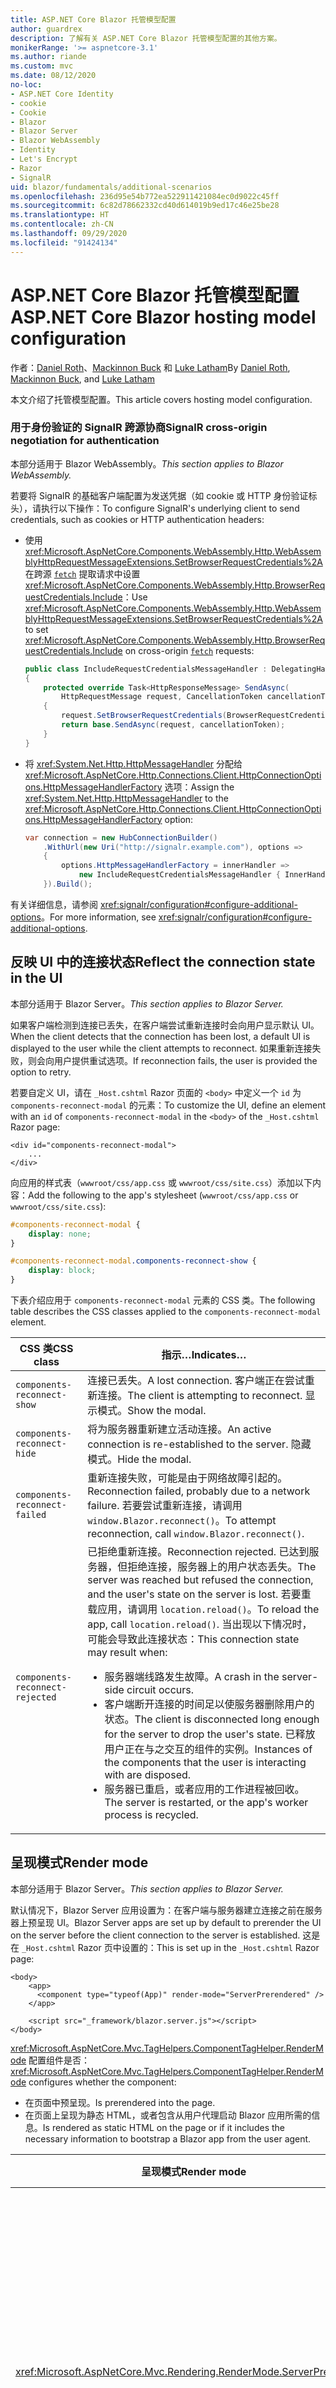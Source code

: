 ```yaml
---
title: ASP.NET Core Blazor 托管模型配置
author: guardrex
description: 了解有关 ASP.NET Core Blazor 托管模型配置的其他方案。
monikerRange: '>= aspnetcore-3.1'
ms.author: riande
ms.custom: mvc
ms.date: 08/12/2020
no-loc:
- ASP.NET Core Identity
- cookie
- Cookie
- Blazor
- Blazor Server
- Blazor WebAssembly
- Identity
- Let's Encrypt
- Razor
- SignalR
uid: blazor/fundamentals/additional-scenarios
ms.openlocfilehash: 236d95e54b772ea522911421084ec0d9022c45ff
ms.sourcegitcommit: 6c82d78662332cd40d614019b9ed17c46e25be28
ms.translationtype: HT
ms.contentlocale: zh-CN
ms.lasthandoff: 09/29/2020
ms.locfileid: "91424134"
---
```

# <a name="aspnet-core-no-locblazor-hosting-model-configuration"></a><span data-ttu-id="a8d89-103">ASP.NET Core Blazor 托管模型配置</span><span class="sxs-lookup"><span data-stu-id="a8d89-103">ASP.NET Core Blazor hosting model configuration</span></span>

<span data-ttu-id="a8d89-104">作者：[Daniel Roth](https://github.com/danroth27)、[Mackinnon Buck](https://github.com/MackinnonBuck) 和 [Luke Latham](https://github.com/guardrex)</span><span class="sxs-lookup"><span data-stu-id="a8d89-104">By [Daniel Roth](https://github.com/danroth27), [Mackinnon Buck](https://github.com/MackinnonBuck), and [Luke Latham](https://github.com/guardrex)</span></span>

<span data-ttu-id="a8d89-105">本文介绍了托管模型配置。</span><span class="sxs-lookup"><span data-stu-id="a8d89-105">This article covers hosting model configuration.</span></span>

### <a name="no-locsignalr-cross-origin-negotiation-for-authentication"></a><span data-ttu-id="a8d89-106">用于身份验证的 SignalR 跨源协商</span><span class="sxs-lookup"><span data-stu-id="a8d89-106">SignalR cross-origin negotiation for authentication</span></span>

<span data-ttu-id="a8d89-107">本部分适用于 Blazor WebAssembly。</span><span class="sxs-lookup"><span data-stu-id="a8d89-107">*This section applies to Blazor WebAssembly.*</span></span>

<span data-ttu-id="a8d89-108">若要将 SignalR 的基础客户端配置为发送凭据（如 cookie 或 HTTP 身份验证标头），请执行以下操作：</span><span class="sxs-lookup"><span data-stu-id="a8d89-108">To configure SignalR's underlying client to send credentials, such as cookies or HTTP authentication headers:</span></span>

* <span data-ttu-id="a8d89-109">使用 <xref:Microsoft.AspNetCore.Components.WebAssembly.Http.WebAssemblyHttpRequestMessageExtensions.SetBrowserRequestCredentials%2A> 在跨源 [`fetch`](https://developer.mozilla.org/docs/Web/API/Fetch_API/Using_Fetch) 提取请求中设置 <xref:Microsoft.AspNetCore.Components.WebAssembly.Http.BrowserRequestCredentials.Include>：</span><span class="sxs-lookup"><span data-stu-id="a8d89-109">Use <xref:Microsoft.AspNetCore.Components.WebAssembly.Http.WebAssemblyHttpRequestMessageExtensions.SetBrowserRequestCredentials%2A> to set <xref:Microsoft.AspNetCore.Components.WebAssembly.Http.BrowserRequestCredentials.Include> on cross-origin [`fetch`](https://developer.mozilla.org/docs/Web/API/Fetch_API/Using_Fetch) requests:</span></span>

  ```csharp
  public class IncludeRequestCredentialsMessageHandler : DelegatingHandler
  {
      protected override Task<HttpResponseMessage> SendAsync(
          HttpRequestMessage request, CancellationToken cancellationToken)
      {
          request.SetBrowserRequestCredentials(BrowserRequestCredentials.Include);
          return base.SendAsync(request, cancellationToken);
      }
  }
  ```

* <span data-ttu-id="a8d89-110">将 <xref:System.Net.Http.HttpMessageHandler> 分配给 <xref:Microsoft.AspNetCore.Http.Connections.Client.HttpConnectionOptions.HttpMessageHandlerFactory> 选项：</span><span class="sxs-lookup"><span data-stu-id="a8d89-110">Assign the <xref:System.Net.Http.HttpMessageHandler> to the <xref:Microsoft.AspNetCore.Http.Connections.Client.HttpConnectionOptions.HttpMessageHandlerFactory> option:</span></span>

  ```csharp
  var connection = new HubConnectionBuilder()
      .WithUrl(new Uri("http://signalr.example.com"), options =>
      {
          options.HttpMessageHandlerFactory = innerHandler => 
              new IncludeRequestCredentialsMessageHandler { InnerHandler = innerHandler };
      }).Build();
  ```

<span data-ttu-id="a8d89-111">有关详细信息，请参阅 <xref:signalr/configuration#configure-additional-options>。</span><span class="sxs-lookup"><span data-stu-id="a8d89-111">For more information, see <xref:signalr/configuration#configure-additional-options>.</span></span>

## <a name="reflect-the-connection-state-in-the-ui"></a><span data-ttu-id="a8d89-112">反映 UI 中的连接状态</span><span class="sxs-lookup"><span data-stu-id="a8d89-112">Reflect the connection state in the UI</span></span>

<span data-ttu-id="a8d89-113">本部分适用于 Blazor Server。</span><span class="sxs-lookup"><span data-stu-id="a8d89-113">*This section applies to Blazor Server.*</span></span>

<span data-ttu-id="a8d89-114">如果客户端检测到连接已丢失，在客户端尝试重新连接时会向用户显示默认 UI。</span><span class="sxs-lookup"><span data-stu-id="a8d89-114">When the client detects that the connection has been lost, a default UI is displayed to the user while the client attempts to reconnect.</span></span> <span data-ttu-id="a8d89-115">如果重新连接失败，则会向用户提供重试选项。</span><span class="sxs-lookup"><span data-stu-id="a8d89-115">If reconnection fails, the user is provided the option to retry.</span></span>

<span data-ttu-id="a8d89-116">若要自定义 UI，请在 `_Host.cshtml` Razor 页面的 `<body>` 中定义一个 `id` 为 `components-reconnect-modal` 的元素：</span><span class="sxs-lookup"><span data-stu-id="a8d89-116">To customize the UI, define an element with an `id` of `components-reconnect-modal` in the `<body>` of the `_Host.cshtml` Razor page:</span></span>

```cshtml
<div id="components-reconnect-modal">
    ...
</div>
```

<span data-ttu-id="a8d89-117">向应用的样式表（`wwwroot/css/app.css` 或 `wwwroot/css/site.css`）添加以下内容：</span><span class="sxs-lookup"><span data-stu-id="a8d89-117">Add the following to the app's stylesheet (`wwwroot/css/app.css` or `wwwroot/css/site.css`):</span></span>

```css
#components-reconnect-modal {
    display: none;
}

#components-reconnect-modal.components-reconnect-show {
    display: block;
}
```

<span data-ttu-id="a8d89-118">下表介绍应用于 `components-reconnect-modal` 元素的 CSS 类。</span><span class="sxs-lookup"><span data-stu-id="a8d89-118">The following table describes the CSS classes applied to the `components-reconnect-modal` element.</span></span>

| <span data-ttu-id="a8d89-119">CSS 类</span><span class="sxs-lookup"><span data-stu-id="a8d89-119">CSS class</span></span>                       | <span data-ttu-id="a8d89-120">指示&hellip;</span><span class="sxs-lookup"><span data-stu-id="a8d89-120">Indicates&hellip;</span></span> |
| ------------------------------- | ----------------- |
| `components-reconnect-show`     | <span data-ttu-id="a8d89-121">连接已丢失。</span><span class="sxs-lookup"><span data-stu-id="a8d89-121">A lost connection.</span></span> <span data-ttu-id="a8d89-122">客户端正在尝试重新连接。</span><span class="sxs-lookup"><span data-stu-id="a8d89-122">The client is attempting to reconnect.</span></span> <span data-ttu-id="a8d89-123">显示模式。</span><span class="sxs-lookup"><span data-stu-id="a8d89-123">Show the modal.</span></span> |
| `components-reconnect-hide`     | <span data-ttu-id="a8d89-124">将为服务器重新建立活动连接。</span><span class="sxs-lookup"><span data-stu-id="a8d89-124">An active connection is re-established to the server.</span></span> <span data-ttu-id="a8d89-125">隐藏模式。</span><span class="sxs-lookup"><span data-stu-id="a8d89-125">Hide the modal.</span></span> |
| `components-reconnect-failed`   | <span data-ttu-id="a8d89-126">重新连接失败，可能是由于网络故障引起的。</span><span class="sxs-lookup"><span data-stu-id="a8d89-126">Reconnection failed, probably due to a network failure.</span></span> <span data-ttu-id="a8d89-127">若要尝试重新连接，请调用 `window.Blazor.reconnect()`。</span><span class="sxs-lookup"><span data-stu-id="a8d89-127">To attempt reconnection, call `window.Blazor.reconnect()`.</span></span> |
| `components-reconnect-rejected` | <span data-ttu-id="a8d89-128">已拒绝重新连接。</span><span class="sxs-lookup"><span data-stu-id="a8d89-128">Reconnection rejected.</span></span> <span data-ttu-id="a8d89-129">已达到服务器，但拒绝连接，服务器上的用户状态丢失。</span><span class="sxs-lookup"><span data-stu-id="a8d89-129">The server was reached but refused the connection, and the user's state on the server is lost.</span></span> <span data-ttu-id="a8d89-130">若要重载应用，请调用 `location.reload()`。</span><span class="sxs-lookup"><span data-stu-id="a8d89-130">To reload the app, call `location.reload()`.</span></span> <span data-ttu-id="a8d89-131">当出现以下情况时，可能会导致此连接状态：</span><span class="sxs-lookup"><span data-stu-id="a8d89-131">This connection state may result when:</span></span><ul><li><span data-ttu-id="a8d89-132">服务器端线路发生故障。</span><span class="sxs-lookup"><span data-stu-id="a8d89-132">A crash in the server-side circuit occurs.</span></span></li><li><span data-ttu-id="a8d89-133">客户端断开连接的时间足以使服务器删除用户的状态。</span><span class="sxs-lookup"><span data-stu-id="a8d89-133">The client is disconnected long enough for the server to drop the user's state.</span></span> <span data-ttu-id="a8d89-134">已释放用户正在与之交互的组件的实例。</span><span class="sxs-lookup"><span data-stu-id="a8d89-134">Instances of the components that the user is interacting with are disposed.</span></span></li><li><span data-ttu-id="a8d89-135">服务器已重启，或者应用的工作进程被回收。</span><span class="sxs-lookup"><span data-stu-id="a8d89-135">The server is restarted, or the app's worker process is recycled.</span></span></li></ul> |

## <a name="render-mode"></a><span data-ttu-id="a8d89-136">呈现模式</span><span class="sxs-lookup"><span data-stu-id="a8d89-136">Render mode</span></span>

<span data-ttu-id="a8d89-137">本部分适用于 Blazor Server。</span><span class="sxs-lookup"><span data-stu-id="a8d89-137">*This section applies to Blazor Server.*</span></span>

<span data-ttu-id="a8d89-138">默认情况下，Blazor Server 应用设置为：在客户端与服务器建立连接之前在服务器上预呈现 UI。</span><span class="sxs-lookup"><span data-stu-id="a8d89-138">Blazor Server apps are set up by default to prerender the UI on the server before the client connection to the server is established.</span></span> <span data-ttu-id="a8d89-139">这是在 `_Host.cshtml` Razor 页中设置的：</span><span class="sxs-lookup"><span data-stu-id="a8d89-139">This is set up in the `_Host.cshtml` Razor page:</span></span>

```cshtml
<body>
    <app>
      <component type="typeof(App)" render-mode="ServerPrerendered" />
    </app>

    <script src="_framework/blazor.server.js"></script>
</body>
```

<span data-ttu-id="a8d89-140"><xref:Microsoft.AspNetCore.Mvc.TagHelpers.ComponentTagHelper.RenderMode> 配置组件是否：</span><span class="sxs-lookup"><span data-stu-id="a8d89-140"><xref:Microsoft.AspNetCore.Mvc.TagHelpers.ComponentTagHelper.RenderMode> configures whether the component:</span></span>

* <span data-ttu-id="a8d89-141">在页面中预呈现。</span><span class="sxs-lookup"><span data-stu-id="a8d89-141">Is prerendered into the page.</span></span>
* <span data-ttu-id="a8d89-142">在页面上呈现为静态 HTML，或者包含从用户代理启动 Blazor 应用所需的信息。</span><span class="sxs-lookup"><span data-stu-id="a8d89-142">Is rendered as static HTML on the page or if it includes the necessary information to bootstrap a Blazor app from the user agent.</span></span>

| <span data-ttu-id="a8d89-143">呈现模式</span><span class="sxs-lookup"><span data-stu-id="a8d89-143">Render mode</span></span> | <span data-ttu-id="a8d89-144">描述</span><span class="sxs-lookup"><span data-stu-id="a8d89-144">Description</span></span> |
| --- | --- |
| <xref:Microsoft.AspNetCore.Mvc.Rendering.RenderMode.ServerPrerendered> | <span data-ttu-id="a8d89-145">在静态 HTML 中呈现组件，并包含 Blazor Server 应用的标记。</span><span class="sxs-lookup"><span data-stu-id="a8d89-145">Renders the component into static HTML and includes a marker for a Blazor Server app.</span></span> <span data-ttu-id="a8d89-146">用户代理启动时，此标记用于启动 Blazor 应用。</span><span class="sxs-lookup"><span data-stu-id="a8d89-146">When the user-agent starts, this marker is used to bootstrap a Blazor app.</span></span> |
| <xref:Microsoft.AspNetCore.Mvc.Rendering.RenderMode.Server> | <span data-ttu-id="a8d89-147">呈现 Blazor Server 应用的标记。</span><span class="sxs-lookup"><span data-stu-id="a8d89-147">Renders a marker for a Blazor Server app.</span></span> <span data-ttu-id="a8d89-148">不包括组件的输出。</span><span class="sxs-lookup"><span data-stu-id="a8d89-148">Output from the component isn't included.</span></span> <span data-ttu-id="a8d89-149">用户代理启动时，此标记用于启动 Blazor 应用。</span><span class="sxs-lookup"><span data-stu-id="a8d89-149">When the user-agent starts, this marker is used to bootstrap a Blazor app.</span></span> |
| <xref:Microsoft.AspNetCore.Mvc.Rendering.RenderMode.Static> | <span data-ttu-id="a8d89-150">将组件呈现为静态 HTML。</span><span class="sxs-lookup"><span data-stu-id="a8d89-150">Renders the component into static HTML.</span></span> |

<span data-ttu-id="a8d89-151">不支持从静态 HTML 页面呈现服务器组件。</span><span class="sxs-lookup"><span data-stu-id="a8d89-151">Rendering server components from a static HTML page isn't supported.</span></span>

## <a name="initialize-the-no-locblazor-circuit"></a><span data-ttu-id="a8d89-152">初始化 Blazor 回路</span><span class="sxs-lookup"><span data-stu-id="a8d89-152">Initialize the Blazor circuit</span></span>

<span data-ttu-id="a8d89-153">本部分适用于 Blazor Server。</span><span class="sxs-lookup"><span data-stu-id="a8d89-153">*This section applies to Blazor Server.*</span></span>

<span data-ttu-id="a8d89-154">在 `Pages/_Host.cshtml` 文件中配置 Blazor Server 应用 [SignalR 回路 ](xref:blazor/hosting-models#circuits) 的手动启动：</span><span class="sxs-lookup"><span data-stu-id="a8d89-154">Configure the manual start of a Blazor Server app's [SignalR circuit](xref:blazor/hosting-models#circuits) in the `Pages/_Host.cshtml` file:</span></span>

* <span data-ttu-id="a8d89-155">将 `autostart="false"` 属性添加到 `blazor.server.js` 脚本的 `<script>` 标记中。</span><span class="sxs-lookup"><span data-stu-id="a8d89-155">Add an `autostart="false"` attribute to the `<script>` tag for the `blazor.server.js` script.</span></span>
* <span data-ttu-id="a8d89-156">将调用 `Blazor.start` 的脚本放置在 `blazor.server.js` 脚本标记之后并放在结束的 `</body>` 标记内。</span><span class="sxs-lookup"><span data-stu-id="a8d89-156">Place a script that calls `Blazor.start` after the `blazor.server.js` script's tag and inside the closing `</body>` tag.</span></span>

<span data-ttu-id="a8d89-157">禁用 `autostart` 时，应用中不依赖该回路的任何方面都能正常工作。</span><span class="sxs-lookup"><span data-stu-id="a8d89-157">When `autostart` is disabled, any aspect of the app that doesn't depend on the circuit works normally.</span></span> <span data-ttu-id="a8d89-158">例如，客户端路由正常运行。</span><span class="sxs-lookup"><span data-stu-id="a8d89-158">For example, client-side routing is operational.</span></span> <span data-ttu-id="a8d89-159">但是，在调用 `Blazor.start` 之前，依赖于该回路的任何方面不会正常运行。</span><span class="sxs-lookup"><span data-stu-id="a8d89-159">However, any aspect that depends on the circuit isn't operational until `Blazor.start` is called.</span></span> <span data-ttu-id="a8d89-160">如果没有已建立的回路，应用行为是不可预测的。</span><span class="sxs-lookup"><span data-stu-id="a8d89-160">App behavior is unpredictable without an established circuit.</span></span> <span data-ttu-id="a8d89-161">例如，在回路断开连接时，组件方法无法执行。</span><span class="sxs-lookup"><span data-stu-id="a8d89-161">For example, component methods fail to execute while the circuit is disconnected.</span></span>

### <a name="initialize-no-locblazor-when-the-document-is-ready"></a><span data-ttu-id="a8d89-162">文档准备就绪时初始化 Blazor</span><span class="sxs-lookup"><span data-stu-id="a8d89-162">Initialize Blazor when the document is ready</span></span>

<span data-ttu-id="a8d89-163">文档准备就绪时初始化 Blazor 应用：</span><span class="sxs-lookup"><span data-stu-id="a8d89-163">To initialize the Blazor app when the document is ready:</span></span>

```cshtml
<body>

    ...

    <script autostart="false" src="_framework/blazor.server.js"></script>
    <script>
      document.addEventListener("DOMContentLoaded", function() {
        Blazor.start();
      });
    </script>
</body>
```

### <a name="chain-to-the-promise-that-results-from-a-manual-start"></a><span data-ttu-id="a8d89-164">链接到由手动启动生成的 `Promise`</span><span class="sxs-lookup"><span data-stu-id="a8d89-164">Chain to the `Promise` that results from a manual start</span></span>

<span data-ttu-id="a8d89-165">若要执行其他任务（如 JS 互操作初始化），请使用 `then` 链接到 `Promise`（由手动 Blazor 应用启动生成）：</span><span class="sxs-lookup"><span data-stu-id="a8d89-165">To perform additional tasks, such as JS interop initialization, use `then` to chain to the `Promise` that results from a manual Blazor app start:</span></span>

```cshtml
<body>

    ...

    <script autostart="false" src="_framework/blazor.server.js"></script>
    <script>
      Blazor.start().then(function () {
        ...
      });
    </script>
</body>
```

### <a name="configure-the-no-locsignalr-client"></a><span data-ttu-id="a8d89-166">配置 SignalR 客户端</span><span class="sxs-lookup"><span data-stu-id="a8d89-166">Configure the SignalR client</span></span>

#### <a name="logging"></a><span data-ttu-id="a8d89-167">日志记录</span><span class="sxs-lookup"><span data-stu-id="a8d89-167">Logging</span></span>

<span data-ttu-id="a8d89-168">若要配置 SignalR 客户端日志，请传入调用 `configureLogging` 的配置对象 (`configureSignalR`)，此对象在客户端生成器上具有日志级别：</span><span class="sxs-lookup"><span data-stu-id="a8d89-168">To configure SignalR client logging, pass in a configuration object (`configureSignalR`) that calls `configureLogging` with the log level on the client builder:</span></span>

```cshtml
<body>

    ...

    <script autostart="false" src="_framework/blazor.server.js"></script>
    <script>
      Blazor.start({
        configureSignalR: function (builder) {
          builder.configureLogging("information");
        }
      });
    </script>
</body>
```

<span data-ttu-id="a8d89-169">在前面的示例中，`information` 相当于日志级别 <xref:Microsoft.Extensions.Logging.LogLevel.Information?displayProperty=nameWithType>。</span><span class="sxs-lookup"><span data-stu-id="a8d89-169">In the preceding example, `information` is equivalent to a log level of <xref:Microsoft.Extensions.Logging.LogLevel.Information?displayProperty=nameWithType>.</span></span>

### <a name="modify-the-reconnection-handler"></a><span data-ttu-id="a8d89-170">修改重新连接处理程序</span><span class="sxs-lookup"><span data-stu-id="a8d89-170">Modify the reconnection handler</span></span>

<span data-ttu-id="a8d89-171">可以针对自定义行为修改重新连接处理程序的线路连接事件，如：</span><span class="sxs-lookup"><span data-stu-id="a8d89-171">The reconnection handler's circuit connection events can be modified for custom behaviors, such as:</span></span>

* <span data-ttu-id="a8d89-172">在连接断开时通知用户。</span><span class="sxs-lookup"><span data-stu-id="a8d89-172">To notify the user if the connection is dropped.</span></span>
* <span data-ttu-id="a8d89-173">在线路连接时（通过客户端）执行日志记录。</span><span class="sxs-lookup"><span data-stu-id="a8d89-173">To perform logging (from the client) when a circuit is connected.</span></span>

<span data-ttu-id="a8d89-174">若要修改连接事件，请为以下连接更改注册回调：</span><span class="sxs-lookup"><span data-stu-id="a8d89-174">To modify the connection events, register callbacks for the following connection changes:</span></span>

* <span data-ttu-id="a8d89-175">使用 `onConnectionDown` 删除的连接。</span><span class="sxs-lookup"><span data-stu-id="a8d89-175">Dropped connections use `onConnectionDown`.</span></span>
* <span data-ttu-id="a8d89-176">已建立/重新建立的连接使用 `onConnectionUp`。</span><span class="sxs-lookup"><span data-stu-id="a8d89-176">Established/re-established connections use `onConnectionUp`.</span></span>

<span data-ttu-id="a8d89-177">必须同时指定 `onConnectionDown` 和 `onConnectionUp`：</span><span class="sxs-lookup"><span data-stu-id="a8d89-177">**Both** `onConnectionDown` and `onConnectionUp` must be specified:</span></span>

```cshtml
<body>

    ...

    <script autostart="false" src="_framework/blazor.server.js"></script>
    <script>
      Blazor.start({
        reconnectionHandler: {
          onConnectionDown: (options, error) => console.error(error);
          onConnectionUp: () => console.log("Up, up, and away!");
        }
      });
    </script>
</body>
```

### <a name="adjust-the-reconnection-retry-count-and-interval"></a><span data-ttu-id="a8d89-178">调整重新连接重试计数和间隔</span><span class="sxs-lookup"><span data-stu-id="a8d89-178">Adjust the reconnection retry count and interval</span></span>

<span data-ttu-id="a8d89-179">若要调整重新连接重试次数和间隔，请设置重试次数 (`maxRetries`) 和允许每次重试运行的毫秒数 (`retryIntervalMilliseconds`)：</span><span class="sxs-lookup"><span data-stu-id="a8d89-179">To adjust the reconnection retry count and interval, set the number of retries (`maxRetries`) and period in milliseconds permitted for each retry attempt (`retryIntervalMilliseconds`):</span></span>

```cshtml
<body>

    ...

    <script autostart="false" src="_framework/blazor.server.js"></script>
    <script>
      Blazor.start({
        reconnectionOptions: {
          maxRetries: 3,
          retryIntervalMilliseconds: 2000
        }
      });
    </script>
</body>
```

## <a name="hide-or-replace-the-reconnection-display"></a><span data-ttu-id="a8d89-180">隐藏或替换重新连接显示</span><span class="sxs-lookup"><span data-stu-id="a8d89-180">Hide or replace the reconnection display</span></span>

<span data-ttu-id="a8d89-181">若要隐藏重新连接显示，请将重新连接处理程序的 `_reconnectionDisplay` 设置为空对象（`{}` 或 `new Object()`）：</span><span class="sxs-lookup"><span data-stu-id="a8d89-181">To hide the reconnection display, set the reconnection handler's `_reconnectionDisplay` to an empty object (`{}` or `new Object()`):</span></span>

```cshtml
<body>

    ...

    <script autostart="false" src="_framework/blazor.server.js"></script>
    <script>
      window.addEventListener('beforeunload', function () {
        Blazor.defaultReconnectionHandler._reconnectionDisplay = {};
      });

      Blazor.start();
    </script>
</body>
```

<span data-ttu-id="a8d89-182">若要替换重新连接显示，请将前面示例中的 `_reconnectionDisplay` 设置为要显示的元素：</span><span class="sxs-lookup"><span data-stu-id="a8d89-182">To replace the reconnection display, set `_reconnectionDisplay` in the preceding example to the element for display:</span></span>

```javascript
Blazor.defaultReconnectionHandler._reconnectionDisplay = 
  document.getElementById("{ELEMENT ID}");
```

<span data-ttu-id="a8d89-183">占位符 `{ELEMENT ID}` 是要显示的 HTML 元素的 ID。</span><span class="sxs-lookup"><span data-stu-id="a8d89-183">The placeholder `{ELEMENT ID}` is the ID of the HTML element to display.</span></span>

::: moniker range=">= aspnetcore-5.0"

<span data-ttu-id="a8d89-184">通过在应用的 CSS (`wwwroot/css/site.css`) 中为模式元素设置 `transition-delay` 属性，自定义重新连接显示出现之前的延迟。</span><span class="sxs-lookup"><span data-stu-id="a8d89-184">Customize the delay before the reconnection display appears by setting the `transition-delay` property in the app's CSS (`wwwroot/css/site.css`) for the modal element.</span></span> <span data-ttu-id="a8d89-185">以下示例将转换延迟从 500 毫秒（默认值）设置为 1000 毫秒（1 秒）：</span><span class="sxs-lookup"><span data-stu-id="a8d89-185">The following example sets the transition delay from 500 ms (default) to 1,000 ms (1 second):</span></span>

```css
#components-reconnect-modal {
    transition: visibility 0s linear 1000ms;
}
```

## <a name="disconnect-the-no-locblazor-circuit-from-the-client"></a><span data-ttu-id="a8d89-186">从客户端断开 Blazor 线路连接</span><span class="sxs-lookup"><span data-stu-id="a8d89-186">Disconnect the Blazor circuit from the client</span></span>

<span data-ttu-id="a8d89-187">默认情况下，触发 [`unload` 页面事件](https://developer.mozilla.org/docs/Web/API/Window/unload_event)时，Blazor 线路会断开连接。</span><span class="sxs-lookup"><span data-stu-id="a8d89-187">By default, a Blazor circuit is disconnected when the [`unload` page event](https://developer.mozilla.org/docs/Web/API/Window/unload_event) is triggered.</span></span> <span data-ttu-id="a8d89-188">若要断开客户端上其他方案的线路连接，请在相应的事件处理程序中调用 `Blazor.disconnect`。</span><span class="sxs-lookup"><span data-stu-id="a8d89-188">To disconnect the circuit for other scenarios on the client, invoke `Blazor.disconnect` in the appropriate event handler.</span></span> <span data-ttu-id="a8d89-189">在下面的示例中，当页面隐藏（[`pagehide` 事件](https://developer.mozilla.org/docs/Web/API/Window/pagehide_event)）时，线路会断开连接：</span><span class="sxs-lookup"><span data-stu-id="a8d89-189">In the following example, the circuit is disconnected when the page is hidden ([`pagehide` event](https://developer.mozilla.org/docs/Web/API/Window/pagehide_event)):</span></span>

```javascript
window.addEventListener('pagehide', () => {
  Blazor.disconnect();
});
```

## <a name="influence-html-head-tag-elements"></a><span data-ttu-id="a8d89-190">影响 HTML `<head>` 标记元素</span><span class="sxs-lookup"><span data-stu-id="a8d89-190">Influence HTML `<head>` tag elements</span></span>

<span data-ttu-id="a8d89-191">本部分适用于 Blazor WebAssembly 和 Blazor Server 即将发布的 ASP.NET Core 5.0 版本。</span><span class="sxs-lookup"><span data-stu-id="a8d89-191">*This section applies to the upcoming ASP.NET Core 5.0 release of Blazor WebAssembly and Blazor Server.*</span></span>

<span data-ttu-id="a8d89-192">`Title`、`Link` 和 `Meta` 组件呈现时，会在 HTML `<head>` 标记元素中添加或更新数据：</span><span class="sxs-lookup"><span data-stu-id="a8d89-192">When rendered, the `Title`, `Link`, and `Meta` components add or update data in the HTML `<head>` tag elements:</span></span>

```razor
@using Microsoft.AspNetCore.Components.Web.Extensions.Head

<Title Value="{TITLE}" />
<Link href="{URL}" rel="stylesheet" />
<Meta content="{DESCRIPTION}" name="description" />
```

<span data-ttu-id="a8d89-193">在前面的示例中，`{TITLE}`、`{URL}` 和 `{DESCRIPTION}` 的占位符是字符串值、Razor 变量或 Razor 表达式。</span><span class="sxs-lookup"><span data-stu-id="a8d89-193">In the preceding example, placeholders for `{TITLE}`, `{URL}`, and `{DESCRIPTION}` are string values, Razor variables, or Razor expressions.</span></span>

<span data-ttu-id="a8d89-194">具有以下特性：</span><span class="sxs-lookup"><span data-stu-id="a8d89-194">The following characteristics apply:</span></span>

* <span data-ttu-id="a8d89-195">支持服务器端预呈现。</span><span class="sxs-lookup"><span data-stu-id="a8d89-195">Server-side prerendering is supported.</span></span>
* <span data-ttu-id="a8d89-196">`Value` 参数是 `Title` 组件唯一有效的参数。</span><span class="sxs-lookup"><span data-stu-id="a8d89-196">The `Value` parameter is the only valid parameter for the `Title` component.</span></span>
* <span data-ttu-id="a8d89-197">为 `Meta` 和 `Link` 组件提供的 HTML 属性是在[其他属性](xref:blazor/components/index#attribute-splatting-and-arbitrary-parameters)中捕获的，并传递到呈现的 HTML 标记。</span><span class="sxs-lookup"><span data-stu-id="a8d89-197">HTML attributes provided to the `Meta` and `Link` components are captured in [additional attributes](xref:blazor/components/index#attribute-splatting-and-arbitrary-parameters) and passed through to the rendered HTML tag.</span></span>
* <span data-ttu-id="a8d89-198">对于多个 `Title` 组件，页的标题反映了呈现的最后一个 `Title` 组件的 `Value`。</span><span class="sxs-lookup"><span data-stu-id="a8d89-198">For multiple `Title` components, the title of the page reflects the `Value` of the last `Title` component rendered.</span></span>
* <span data-ttu-id="a8d89-199">如果多个 `Meta` 或 `Link` 组件包含在相同的属性中，则每个 `Meta` 或 `Link` 组件呈现且仅呈现一个 HTML 标记。</span><span class="sxs-lookup"><span data-stu-id="a8d89-199">If multiple `Meta` or `Link` components are included with identical attributes, there's exactly one HTML tag rendered per `Meta` or `Link` component.</span></span> <span data-ttu-id="a8d89-200">两个 `Meta` 或 `Link` 组件不能引用同一个呈现的 HTML 标记。</span><span class="sxs-lookup"><span data-stu-id="a8d89-200">Two `Meta` or `Link` components can't refer to the same rendered HTML tag.</span></span>
* <span data-ttu-id="a8d89-201">对现有 `Meta` 或 `Link` 组件的参数所做的更改将在其呈现的 HTML 标记中体现。</span><span class="sxs-lookup"><span data-stu-id="a8d89-201">Changes to the parameters of existing `Meta` or `Link` components are reflected in their rendered HTML tags.</span></span>
* <span data-ttu-id="a8d89-202">如果不再呈现 `Link` 或 `Meta` 组件，并因此由框架释放，则会删除其呈现的 HTML 标记。</span><span class="sxs-lookup"><span data-stu-id="a8d89-202">When the `Link` or `Meta` components are no longer rendered and thus disposed by the framework, their rendered HTML tags are removed.</span></span>

<span data-ttu-id="a8d89-203">在子组件中使用其中一个框架组件时，只要呈现包含框架组件的子组件，呈现的 HTML 标记就会影响父组件的任何其他子组件。</span><span class="sxs-lookup"><span data-stu-id="a8d89-203">When one of the framework components is used in a child component, the rendered HTML tag influences any other child component of the parent component as long as the child component containing the framework component is rendered.</span></span> <span data-ttu-id="a8d89-204">在子组件中使用其中一个框架组件，与在 `wwwroot/index.html` 或 `Pages/_Host.cshtml` 中放置一个 HTML 标记之间的区别是，框架组件已呈现的 HTML 标记：</span><span class="sxs-lookup"><span data-stu-id="a8d89-204">The distinction between using the one of these framework components in a child component and placing a an HTML tag in `wwwroot/index.html` or `Pages/_Host.cshtml` is that a framework component's rendered HTML tag:</span></span>

* <span data-ttu-id="a8d89-205">可以根据应用程序状态进行修改。</span><span class="sxs-lookup"><span data-stu-id="a8d89-205">Can be modified by application state.</span></span> <span data-ttu-id="a8d89-206">不能根据应用程序状态修改硬编码 HTML 标记。</span><span class="sxs-lookup"><span data-stu-id="a8d89-206">A hard-coded HTML tag can't be modified by application state.</span></span>
* <span data-ttu-id="a8d89-207">将在不再呈现父组件的情况下从 HTML `<head>` 中被删除。</span><span class="sxs-lookup"><span data-stu-id="a8d89-207">Is removed from the HTML `<head>` when the parent component is no longer rendered.</span></span>

::: moniker-end

## <a name="static-files"></a><span data-ttu-id="a8d89-208">静态文件</span><span class="sxs-lookup"><span data-stu-id="a8d89-208">Static files</span></span>

<span data-ttu-id="a8d89-209">本部分适用于 Blazor Server。</span><span class="sxs-lookup"><span data-stu-id="a8d89-209">*This section applies to Blazor Server.*</span></span>

<span data-ttu-id="a8d89-210">若要使用 <xref:Microsoft.AspNetCore.StaticFiles.FileExtensionContentTypeProvider> 创建其他文件映射，或者要配置其他 <xref:Microsoft.AspNetCore.Builder.StaticFileOptions>，请使用以下方法之一。</span><span class="sxs-lookup"><span data-stu-id="a8d89-210">To create additional file mappings with a <xref:Microsoft.AspNetCore.StaticFiles.FileExtensionContentTypeProvider> or configure other <xref:Microsoft.AspNetCore.Builder.StaticFileOptions>, use **one** of the following approaches.</span></span> <span data-ttu-id="a8d89-211">在以下示例中，`{EXTENSION}` 占位符为文件扩展名，`{CONTENT TYPE}` 占位符为内容类型。</span><span class="sxs-lookup"><span data-stu-id="a8d89-211">In the following examples, the `{EXTENSION}` placeholder is the file extension, and the `{CONTENT TYPE}` placeholder is the content type.</span></span>

* <span data-ttu-id="a8d89-212">使用 <xref:Microsoft.AspNetCore.Builder.StaticFileOptions> 通过 `Startup.ConfigureServices` (`Startup.cs`) 中的[依赖项注入 (DI)](xref:blazor/fundamentals/dependency-injection) 来配置选项：</span><span class="sxs-lookup"><span data-stu-id="a8d89-212">Configure options through [dependency injection (DI)](xref:blazor/fundamentals/dependency-injection) in `Startup.ConfigureServices` (`Startup.cs`) using <xref:Microsoft.AspNetCore.Builder.StaticFileOptions>:</span></span>

  ```csharp
  using Microsoft.AspNetCore.StaticFiles;

  ...

  var provider = new FileExtensionContentTypeProvider();
  provider.Mappings["{EXTENSION}"] = "{CONTENT TYPE}";

  services.Configure<StaticFileOptions>(options =>
  {
      options.ContentTypeProvider = provider;
  });
  ```

  <span data-ttu-id="a8d89-213">此方法会配置用于为 `blazor.server.js`提供服务的相同文件提供程序，因此请确保你的自定义配置不会干扰为 `blazor.server.js` 提供服务。</span><span class="sxs-lookup"><span data-stu-id="a8d89-213">Because this approach configures the same file provider used to serve `blazor.server.js`, make sure that your custom configuration doesn't interfere with serving `blazor.server.js`.</span></span> <span data-ttu-id="a8d89-214">例如，不要通过使用 `provider.Mappings.Remove(".js")` 配置提供程序来删除 JavaScript 文件的映射。</span><span class="sxs-lookup"><span data-stu-id="a8d89-214">For example, don't remove the mapping for JavaScript files by configuring the provider with `provider.Mappings.Remove(".js")`.</span></span>

* <span data-ttu-id="a8d89-215">在 `Startup.Configure` (`Startup.cs`) 中使用两次对 <xref:Microsoft.AspNetCore.Builder.StaticFileExtensions.UseStaticFiles%2A> 的调用：</span><span class="sxs-lookup"><span data-stu-id="a8d89-215">Use two calls to <xref:Microsoft.AspNetCore.Builder.StaticFileExtensions.UseStaticFiles%2A> in `Startup.Configure` (`Startup.cs`):</span></span>
  * <span data-ttu-id="a8d89-216">使用 <xref:Microsoft.AspNetCore.Builder.StaticFileOptions> 在第一次调用中配置自定义文件提供程序。</span><span class="sxs-lookup"><span data-stu-id="a8d89-216">Configure the custom file provider in the first call with <xref:Microsoft.AspNetCore.Builder.StaticFileOptions>.</span></span>
  * <span data-ttu-id="a8d89-217">第二个中间件提供 `blazor.server.js`，其使用 Blazor 框架提供的默认静态文件配置。</span><span class="sxs-lookup"><span data-stu-id="a8d89-217">The second middleware serves `blazor.server.js`, which uses the default static files configuration provided by the Blazor framework.</span></span>

  ```csharp
  using Microsoft.AspNetCore.StaticFiles;

  ...

  var provider = new FileExtensionContentTypeProvider();
  provider.Mappings["{EXTENSION}"] = "{CONTENT TYPE}";

  app.UseStaticFiles(new StaticFileOptions { ContentTypeProvider = provider });
  app.UseStaticFiles();
  ```

## <a name="additional-resources"></a><span data-ttu-id="a8d89-218">其他资源</span><span class="sxs-lookup"><span data-stu-id="a8d89-218">Additional resources</span></span>

* <xref:fundamentals/logging/index>

